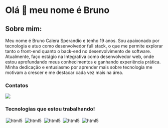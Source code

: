 # Olá 👋 meu nome é Bruno 

## Sobre mim:
Meu nome é Bruno Calera Sperandio e tenho 19 anos. Sou apaixonado por tecnologia e atuo como desenvolvedor full stack, o que me permite explorar tanto o front-end quanto o back-end no desenvolvimento de software. Atualmente, faço estágio na Integrativa como desenvolvedor web, onde estou aprofundando meus conhecimentos e ganhando experiência prática. Minha dedicação e entusiasmo por aprender mais sobre tecnologia me motivam a crescer e me destacar cada vez mais na área.

### Contatos
  <div>
    <a href = "mailto:contato.brunocalerasp@gmail.com"><img src="https://img.shields.io/badge/Gmail-D14836?style=for-the-badge&logo=gmail&logoColor=white" target="_blank"></a>
  </div>

  ### Tecnologias que estou trabalhando!
<div style="display:inline_block;margin:0 0 0 0;">
<img style="margin:2px 2px 2px 2px;" align="center" alt="html5" src="https://img.shields.io/badge/C%23-239120?style=for-the-badge&logo=c-sharp&logoColor=white"/>
<img style="margin:2px 2px 2px 2px;" align="center" alt="html5" src="https://img.shields.io/badge/HTML5-E34F26?style=for-the-badge&logo=html5&logoColor=white"/>
<img style="margin:2px 2px 2px 2px;" align="center" alt="html5" src="https://img.shields.io/badge/CSS3-1572B6?style=for-the-badge&logo=css3&logoColor=white"/>
<img style="margin:2px 2px 2px 2px;" align="center" alt="html5" src="https://img.shields.io/badge/JavaScript-323330?style=for-the-badge&logo=javascript&logoColor=F7DF1E"/>
<img style="margin:2px 2px 2px 2px;" align="center" alt="html5" src="https://img.shields.io/badge/TypeScript-007ACC?style=for-the-badge&logo=typescript&logoColor=white"/>
</div>
